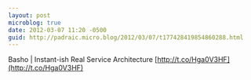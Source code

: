 ```yaml
---
layout: post
microblog: true
date: 2012-03-07 11:20 -0500
guid: http://padraic.micro.blog/2012/03/07/t177428419854860288.html
---
```

Basho | Instant-ish Real Service Architecture [http://t.co/Hga0V3HF](http://t.co/Hga0V3HF)
